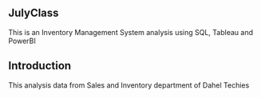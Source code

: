 ## JulyClass
This is an Inventory Management System analysis using SQL, Tableau and PowerBI

## Introduction
This analysis data from Sales and Inventory department of Dahel Techies 
